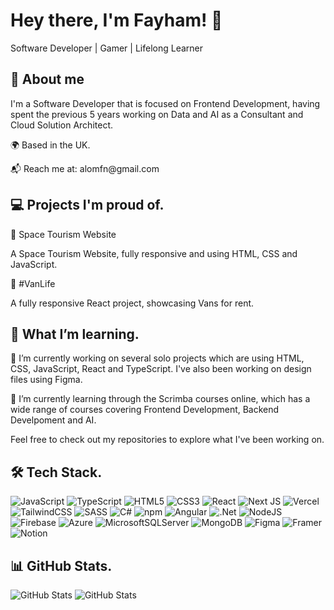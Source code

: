 # Hey there, I'm Fayham! 👋
<p>Software Developer | Gamer | Lifelong Learner</p>

## 🚀 About me
<p>I'm a Software Developer that is focused on Frontend Development, having spent the previous 5 years working on Data and AI as a Consultant and Cloud Solution Architect.</p>
<p>🌍 Based in the UK.</p>
<p>📬 Reach me at: alomfn@gmail.com</p>

## 💻 Projects I'm proud of.
🌟 Space Tourism Website
<p>A Space Tourism Website, fully responsive and using HTML, CSS and JavaScript.</p>

🌟 #VanLife
<p>A fully responsive React project, showcasing Vans for rent.</p>

## 🧠 What I’m learning.
<p>🔭 I’m currently working on several solo projects which are using HTML, CSS, JavaScript, React and TypeScript. I've also been working on design files using Figma.</p>
<p>🌱 I’m currently learning through the Scrimba courses online, which has a wide range of courses covering Frontend Development, Backend Develpoment and AI.</p>
<p>Feel free to check out my repositories to explore what I've been working on.</p>


## 🛠️ Tech Stack.

![JavaScript](https://img.shields.io/badge/JavaScript-323330?style=for-the-badge&logo=javascript&logoColor=F7DF1E) ![TypeScript](https://img.shields.io/badge/typescript-%23007ACC.svg?style=for-the-badge&logo=typescript&logoColor=white) ![HTML5](https://img.shields.io/badge/html5-%23E34F26.svg?style=for-the-badge&logo=html5&logoColor=white) ![CSS3](https://img.shields.io/badge/css3-%231572B6.svg?style=for-the-badge&logo=css3&logoColor=white) ![React](https://img.shields.io/badge/react-%2320232a.svg?style=for-the-badge&logo=react&logoColor=%2361DAFB) ![Next JS](https://img.shields.io/badge/Next-black?style=for-the-badge&logo=next.js&logoColor=white) ![Vercel](https://img.shields.io/badge/vercel-%23000000.svg?style=for-the-badge&logo=vercel&logoColor=white)  ![TailwindCSS](https://img.shields.io/badge/tailwindcss-%2338B2AC.svg?style=for-the-badge&logo=tailwind-css&logoColor=white) ![SASS](https://img.shields.io/badge/SASS-hotpink.svg?style=for-the-badge&logo=SASS&logoColor=white) ![C#](https://img.shields.io/badge/c%23-%23239120.svg?style=for-the-badge&logo=csharp&logoColor=white) ![npm](https://img.shields.io/badge/npm-CB3837?style=for-the-badge&logo=npm&logoColor=white) ![Angular](https://img.shields.io/badge/angular-%23DD0031.svg?style=for-the-badge&logo=angular&logoColor=white) ![.Net](https://img.shields.io/badge/.NET-5C2D91?style=for-the-badge&logo=.net&logoColor=white) ![NodeJS](https://img.shields.io/badge/node.js-6DA55F?style=for-the-badge&logo=node.js&logoColor=white) ![Firebase](https://img.shields.io/badge/Firebase-039BE5?style=for-the-badge&logo=Firebase&logoColor=white) ![Azure](https://img.shields.io/badge/Microsoft_Azure-0089D6?style=for-the-badge&logo=microsoft-azure&logoColor=white) ![MicrosoftSQLServer](https://img.shields.io/badge/Microsoft%20SQL%20Server-CC2927?style=for-the-badge&logo=microsoft%20sql%20server&logoColor=white) ![MongoDB](https://img.shields.io/badge/MongoDB-%234ea94b.svg?style=for-the-badge&logo=mongodb&logoColor=white) ![Figma](https://img.shields.io/badge/figma-%23F24E1E.svg?style=for-the-badge&logo=figma&logoColor=white) ![Framer](https://img.shields.io/badge/Framer-black?style=for-the-badge&logo=framer&logoColor=blue) ![Notion](https://img.shields.io/badge/Notion-%23000000.svg?style=for-the-badge&logo=notion&logoColor=white)

## 📊 GitHub Stats.
![GitHub Stats](https://github-readme-stats.vercel.app/api/top-langs/?username=alomf&theme=dark&show_icons=true&hide_border=true&layout=compact)
![GitHub Stats](https://github-readme-stats.vercel.app/api?username=alomf&theme=dark&show_icons=true&hide_border=true&count_private=true)
<!--<img src="https://github-readme-streak-stats.herokuapp.com/?user=alomf&theme=dark&hide_border=true" alt="alomf's GitHub Stats" />-->

<!--
**alomf/alomf** is a ✨ _special_ ✨ repository because its `README.md` (this file) appears on your GitHub profile.
Here are some ideas to get you started:
- 🔭 I’m currently working on ...
- 🌱 I’m currently learning ...
- 👯 I’m looking to collaborate on ...
- 🤔 I’m looking for help with ...
- 💬 Ask me about ...
- 📫 How to reach me: ...
- 😄 Pronouns: ...
- ⚡ Fun fact: ...
-->
